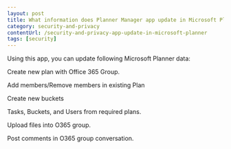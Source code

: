 ```yaml
---
layout: post
title: What information does Planner Manager app update in Microsoft Planner?
category: security-and-privacy
contentUrl: /security-and-privacy-app-update-in-microsoft-planner
tags: [security]
---
```

Using this app, you can update following Microsoft Planner data: 

Create new plan with Office 365 Group. 

Add members/Remove members in existing Plan 

Create new buckets 

Tasks, Buckets, and Users from required plans. 

Upload files into O365 group. 

Post comments in O365 group conversation. 